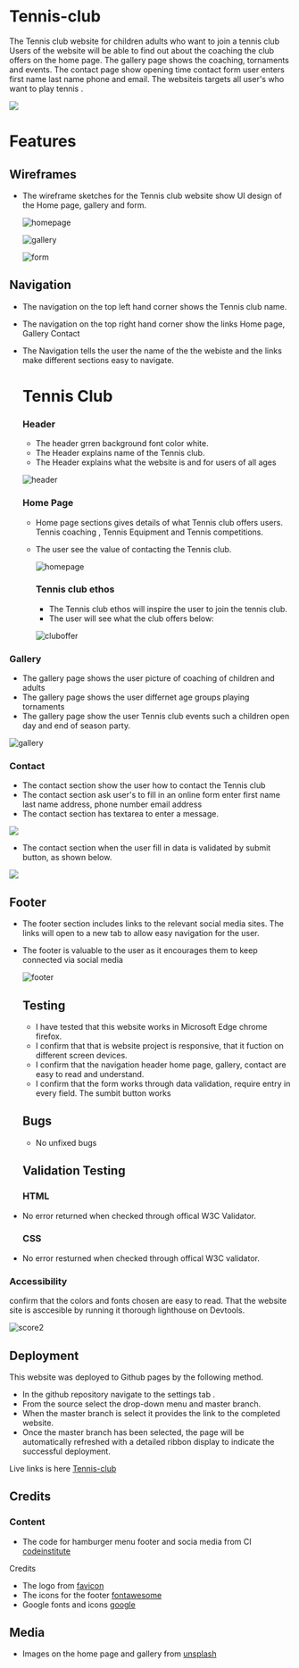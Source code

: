 # Tennis-club
The  Tennis club website for children adults who want to join a tennis club
Users of the website will be able to find out about the coaching the club offers
on the home page. The gallery page shows the coaching, tornaments and events.
The contact page show opening time  contact form user enters first name last name phone and email. The websiteis targets all user's who want to play tennis .

![](  https://github.com/julielk/Tennis-club/blob/main/assets/documents/device3.PNG )






# **Features**


## **Wireframes**
* The wireframe sketches for the Tennis club website show UI design  of the Home page,
  gallery and form.

   ![homepage](https://github.com/julielk/Tennis-club/blob/main/assets/documents/homePage.PNG)

   
  ![gallery](https://github.com/julielk/Tennis-club/blob/main/assets/documents/gallery.PNG)


  ![form](https://github.com/julielk/Tennis-club/blob/main/assets/documents/form.PNG)


## **Navigation**
* The navigation on the top left hand corner shows the  Tennis club name.
* The navigation on the top right hand corner show the links Home page, Gallery
  Contact
* The Navigation  tells the user the name of the the webiste and  the links
  make different sections easy to navigate.

  # **Tennis Club**      
  ### **Header**
  * The header grren background  font color white.
  * The Header explains name of the Tennis club.
  * The Header explains what the website is and for users of all ages
    
  ![header](https://github.com/julielk/Tennis-club/blob/main/assets/documents/header1.PNG)

  ### **Home Page**
  * Home page sections gives details of what Tennis club offers users.
    Tennis coaching , Tennis Equipment and Tennis competitions.
  * The user see the value of contacting the Tennis club.
    
    ![homepage](https://github.com/julielk/Tennis-club/blob/main/assets/documents/homepage3.PNG)

    ### **Tennis club ethos**
    * The Tennis club ethos will inspire the user to join  the tennis club.
    * The user will see  what the club offers below:
    
     ![cluboffer](https://github.com/julielk/Tennis-club/blob/main/assets/documents/Cluboffer.PNG )
    

### **Gallery**





 *  The gallery page shows the user picture of coaching of  children and adults
 *  The gallery page shows the user differnet age groups playing tornaments
 *  The gallery page show  the user Tennis club events such a children open day
    and end of season party.

 ![gallery](https://github.com/julielk/Tennis-club/blob/main/assets/documents/gallery3.PNG)


    

### **Contact**  
* The contact section show the user how to contact the Tennis club
*  The  contact section ask user's to fill in an online form
  enter first name last name address, phone number email address
* The contact section has textarea to enter a message.

![]( https://github.com/julielk/Tennis-club/blob/main/assets/documents/form1.PNG)






* The contact section when the user  fill in data is validated by
  submit button, as shown below.






![]( https://github.com/julielk/Tennis-club/blob/main/assets/documents/formdata2.png  )




   ## **Footer**

* The footer section includes links to the relevant social media sites. The links will open 
   to a new tab to allow easy navigation for the user.
* The footer is valuable to the user as it encourages them to keep connected via social media

   ![footer](https://github.com/julielk/Tennis-club/blob/main/assets/documents/footer1.PNG)


  ## **Testing**
  * I have tested that this website works in Microsoft Edge chrome firefox.
  * I confirm that that is website project is responsive, that it
    fuction on different screen devices.
  * I confirm that the navigation header home page, gallery, contact
    are easy to read and understand.
  * I confirm that the form works through data validation, require entry
    in every field. The sumbit button works

  ## **Bugs**
  * No unfixed bugs
    

  ## **Validation Testing**
  ### **HTML**
* No error returned  when checked through offical W3C Validator.
  ### **CSS**
* No error resturned when checked through offical W3C validator.
 ### **Accessibility**
  confirm that the colors and fonts chosen are easy to read. That the
   website site is asccesible by running it thorough lighthouse on Devtools.

   ![score2](https://github.com/julielk/Tennis-club/blob/main/assets/documents/score2.png )



## **Deployment**
This website was deployed to Github pages by the following method.
*  In the github repository navigate  to the  settings tab .
*  From the source select the drop-down menu  and master branch.
*  When the master branch is select it provides the link to the
  completed website.
* Once the master branch has been selected, the page will be automatically refreshed with a detailed ribbon display to indicate the successful deployment.

Live links is here [Tennis-club]( https://julielk.github.io/Tennis-club/ )


## **Credits**

### **Content**
* The code for hamburger menu footer and socia media from CI [codeinstitute](https://code-institute-org.github.io/love-running-2.0/index.html)

Credits
* The logo from  [favicon](https://favicon.io/)
* The icons for the footer [fontawesome](https://fontawesome.com/ )
* Google fonts and icons [google](https://fonts.google.com/icons)

## **Media**
* Images on the home page and gallery from [unsplash](https://unsplash.com/s/photos/tennis)


  

  
    
  



    
  
  








 


  
